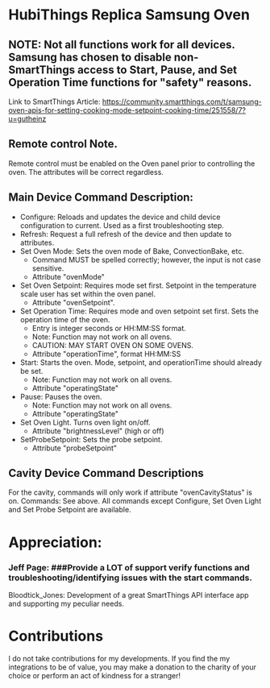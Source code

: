 # HubiThings Replica Samsung Oven

## NOTE: Not all functions work for all devices.  Samsung has chosen to disable non-SmartThings access to Start, Pause, and Set Operation Time functions for "safety" reasons.
Link to SmartThings Article:  https://community.smartthings.com/t/samsung-oven-apis-for-setting-cooking-mode-setpoint-cooking-time/251558/7?u=gutheinz

## Remote control Note.
Remote control must be enabled on the Oven panel prior to controlling the oven.  The attributes will be correct regardless.

## Main Device Command Description:
* Configure: Reloads and updates the device and child device configuration to current.  Used as a first troubleshooting step.
* Refresh: Request a full refresh of the device and then update to attributes.
* Set Oven Mode:  Sets the oven mode of Bake, ConvectionBake, etc.  
  * Command MUST be spelled correctly; however, the input is not case sensitive.  
  * Attribute "ovenMode"
* Set Oven Setpoint: Requires mode set first.  Setpoint in the temperature scale user has set within the oven panel.  
  * Attribute "ovenSetpoint".
* Set Operation Time: Requires mode and oven setpoint set first.  Sets the operation time of the oven.
  * Entry is integer seconds or HH:MM:SS format.
  * Note: Function may not work on all ovens.
  * CAUTION: MAY START OVEN ON SOME OVENS.  
  * Attribute "operationTime", format HH:MM:SS
* Start: Starts the oven.  Mode, setpoint, and operationTime should already be set.
  * Note: Function may not work on all ovens.
  * Attribute "operatingState"
* Pause: Pauses the oven.
  * Note: Function may not work on all ovens.
  * Attribute "operatingState"
* Set Oven Light.  Turns oven light on/off.
  * Attribute "brightnessLevel" (high or off)
* SetProbeSetpoint: Sets the probe setpoint.
  * Attribute "probeSetpoint"

## Cavity Device Command Descriptions
For the cavity, commands will only work if attribute "ovenCavityStatus" is on.
Commands:  See above.  All commands except Configure, Set Oven Light and Set Probe Setpoint are available.

# Appreciation:
### Jeff Page: ###Provide a LOT of support verify functions and troubleshooting/identifying issues with the start commands.

Bloodtick_Jones: Development of a great SmartThings API interface app and supporting my peculiar needs.

# Contributions
I do not take contributions for my developments.  If you find the my integrations to be of value, you may make a donation to the charity of your choice or perform an act of kindness for a stranger!
